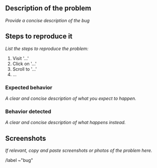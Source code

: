 ## Description of the problem

_Provide a concise description of the bug_

## Steps to reproduce it

_List the steps to reproduce the problem:_

1. Visit '...'
2. Click on '...'
3. Scroll to '...'
4. ...

### Expected behavior

_A clear and concise description of what you expect to happen._

### Behavior detected

_A clear and concise description of what happens instead._

## Screenshots

_If relevant, copy and paste screenshots or photos of the problem here._

/label ~"bug"
